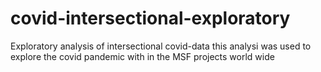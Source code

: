 # covid-intersectional-exploratory
Exploratory analysis of intersectional covid-data
this analysi was used to explore the covid pandemic with in the MSF projects world wide
